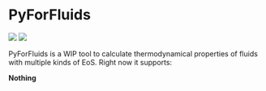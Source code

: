 # PyForFluids

<a href="https://codeclimate.com/github/fedebenelli/PyForFluids/maintainability"><img src="https://api.codeclimate.com/v1/badges/3551471cd4cdf37e226f/maintainability" /></a> 
<a href="https://github.com/fedebenelli/pyforfluids/actions/workflows/ci_linux.yml">
<img src="https://github.com/fedebenelli/pyforfluids/actions/workflows/ci_linux.yml/badge.svg">
</a>

PyForFluids is a WIP tool to calculate thermodynamical properties of fluids with
multiple kinds of EoS. Right now it supports:

**Nothing**

[^1]: ![Paper link](https://pubs.acs.org/doi/10.1021/je300655b)

